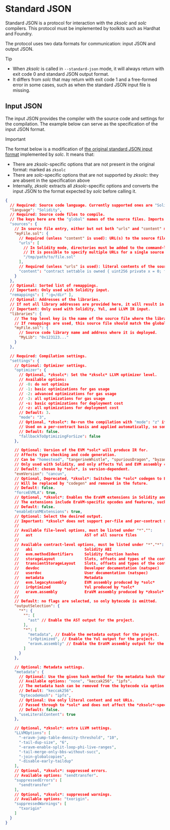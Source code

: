 # Standard JSON

Standard JSON is a protocol for interaction with the *zksolc* and *solc* compilers. This protocol must be implemented by toolkits such as Hardhat and Foundry.

The protocol uses two data formats for communication: input JSON and output JSON.

> [!TIP]
> - When *zksolc* is called in `--standard-json` mode, it will always return with exit code 0 and standard JSON output format.
> - It differs from *solc* that may return with exit code 1 and a free-formed error in some cases, such as when the standard JSON input file is missing.



## Input JSON

The input JSON provides the compiler with the source code and settings for the compilation. The example below can serve as the specification of the input JSON format.

> [!IMPORTANT]
> The format below is a modification of [the original standard JSON input format](https://docs.soliditylang.org/en/latest/using-the-compiler.html#input-description) implemented by *solc*. It means that:
> - There are *zksolc*-specific options that are not present in the original format: marked as `zksolc`
> - There are *solc*-specific options that are not supported by *zksolc*: they are absent in the specification above
> - Internally, *zksolc* extracts all *zksolc*-specific options and converts the input JSON to the format expected by *solc* before calling it.

```json
{
  // Required: Source code language. Currently supported ones are "Solidity", "Yul", "LLVM IR", "EraVM Assembly".
  "language": "Solidity",
  // Required: Source code files to compile.
  // The keys here are the "global" names of the source files. Imports can be using other file paths via remappings.
  "sources": {
    // In source file entry, either but not both "urls" and "content" must be specified.
    "myFile.sol": {
      // Required (unless "content" is used): URL(s) to the source file.
      "urls": [
        // In Solidity mode, directories must be added to the command-line via "--allow-paths <path>" for imports to work.
        // It is possible to specify multiple URLs for a single source file. In this case the first successfully resolved URL will be used.
        "/tmp/path/to/file.sol"
      ],
      // Required (unless "urls" is used): literal contents of the source file.
      "content": "contract settable is owned { uint256 private x = 0; function set(uint256 _x) public { if (msg.sender == owner) x = _x; } }"
    }
  },
  // Optional: Sorted list of remappings.
  // Important: Only used with Solidity input.
  "remappings": [ ":g=/dir" ],
  // Optional: Addresses of the libraries.
  // If not all library addresses are provided here, it will result in unlinked bytecode files that will require post-compile-time linking before deployment.
  // Important: Only used with Solidity, Yul, and LLVM IR input.
  "libraries": {
    // The top level key is the name of the source file where the library is used.
    // If remappings are used, this source file should match the global path after remappings were applied.
    "myFile.sol": {
      // Source code library name and address where it is deployed.
      "MyLib": "0x123123..."
    }
  },

  // Required: Compilation settings.
  "settings": {
    // Optional: Optimizer settings.
    "optimizer": {
      // Optional, *zksolc*: Set the *zksolc* LLVM optimizer level.
      // Available options:
      // -0: do not optimize
      // -1: basic optimizations for gas usage
      // -2: advanced optimizations for gas usage
      // -3: all optimizations for gas usage
      // -s: basic optimizations for deployment cost
      // -z: all optimizations for deployment cost
      // Default: 3.
      "mode": "3",
      // Optional, *zksolc*: Re-run the compilation with "mode": "z" if the compilation with "mode": "3" fails due to EraVM bytecode size limit.
      // Used on a per-contract basis and applied automatically, so some contracts will end up compiled with "mode": "3", and others with "mode": "z".
      // Default: false.
      "fallbackToOptimizingForSize": false
    },

    // Optional: Version of the EVM *solc* will produce IR for.
    // Affects type checking and code generation.
    // Can be "homestead", "tangerineWhistle", "spuriousDragon", "byzantium", "constantinople", "petersburg", "istanbul", "berlin", "london", "paris", "shanghai", "cancun" or "prague" (TODO, experimental).
    // Only used with Solidity, and only affects Yul and EVM assembly codegen. For instance, with version "cancun", *solc* will produce `MCOPY` instructions, whereas with older EVM versions it will not.
    // Default: chosen by *solc*, is version-dependent.
    "evmVersion": "cancun",
    // Optional, Deprecated, *zksolc*: Switches the *solc* codegen to EVM assembly, as by default *zksolc* has been using Yul codegen by default for historical reasons.
    // Will be replaced by "codegen" and removed in the future.
    // Default: false.
    "forceEVMLA": true,
    // Optional, *zksolc*: Enables the EraVM extensions in Solidity and Yul modes.
    // The extensions include EraVM-specific opcodes and features, such as call forwarding and usage of additional memory spaces.
    // Default: false.
    "enableEraVMExtensions": true,
    // Optional: Select the desired output.
    // Important: *zksolc* does not support per-file and per-contract selection.
    //
    // Available file-level options, must be listed under "*"."":
    //   ast                       AST of all source files
    //
    // Available contract-level options, must be listed under "*"."*":
    //   abi                       Solidity ABI
    //   evm.methodIdentifiers     Solidity function hashes
    //   storageLayout             Slots, offsets and types of the contract's state variables in storage
    //   transientStorageLayout    Slots, offsets and types of the contract's state variables in transient storage (TODO)
    //   devdoc                    Developer documentation (natspec)
    //   userdoc                   User documentation (natspec)
    //   metadata                  Metadata
    //   evm.legacyAssembly        EVM assembly produced by *solc*
    //   irOptimized               Yul produced by *solc*
    //   eravm.assembly            EraVM assembly produced by *zksolc*
    //
    // Default: no flags are selected, so only bytecode is emitted.
    "outputSelection": {
      "*": {
        "": [
          "ast" // Enable the AST output for the project.
        ],
        "*": [
          "metadata", // Enable the metadata output for the project.
          "irOptimized", // Enable the Yul output for the project.
          "eravm.assembly" // Enable the EraVM assembly output for the project.
        ]
      }
    },

    // Optional: Metadata settings.
    "metadata": {
      // Optional: Use the given hash method for the metadata hash that is appended to the bytecode.
      // Available options: "none", "keccak256", "ipfs".
      // The metadata hash can be removed from the bytecode via option "none".
      // Default: "keccak256".
      "bytecodeHash": "ipfs",
      // Optional: Use only literal content and not URLs.
      // Passed through to *solc* and does not affect the *zksolc*-specific metadata.
      // Default: false.
      "useLiteralContent": true
    },

    // Optional, *zksolc*: extra LLVM settings.
    "LLVMOptions": [
      "-eravm-jump-table-density-threshold", "10",
      "-tail-dup-size", "6",
      "-eravm-enable-split-loop-phi-live-ranges",
      "-tail-merge-only-bbs-without-succ",
      "-join-globalcopies",
      "-disable-early-taildup"
    ],
    // Optional, *zksolc*: suppressed errors.
    // Available options: "sendtransfer".
    "suppressedErrors": [
      "sendtransfer"
    ],
    // Optional, *zksolc*: suppressed warnings.
    // Available options: "txorigin".
    "suppressedWarnings": [
      "txorigin"
    ]
  }
}
```